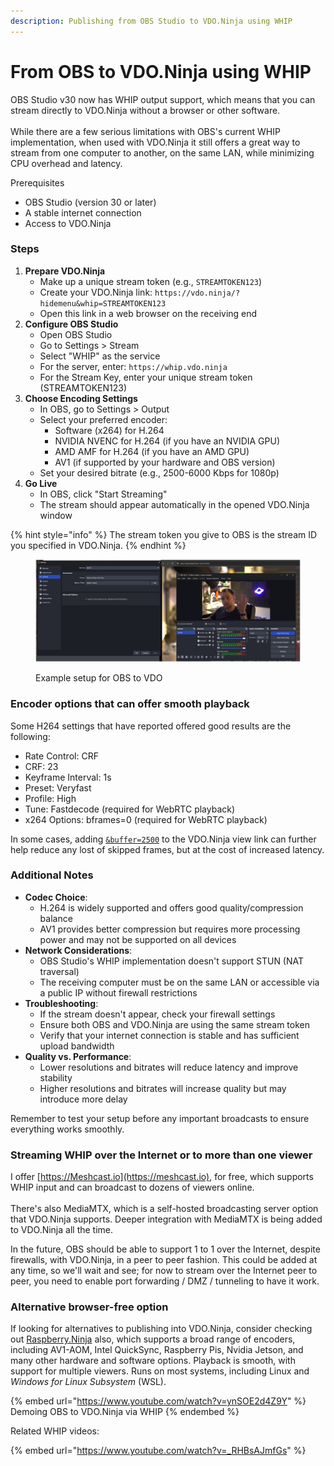 ```yaml
---
description: Publishing from OBS Studio to VDO.Ninja using WHIP
---
```


# From OBS to VDO.Ninja using WHIP

OBS Studio v30 now has WHIP output support, which means that you can stream directly to VDO.Ninja without a browser or other software.\
\
While there are a few serious limitations with OBS's current WHIP implementation, when used with VDO.Ninja it still offers a great way to stream from one computer to another, on the same LAN, while minimizing CPU overhead and latency.

Prerequisites

* OBS Studio (version 30 or later)
* A stable internet connection
* Access to VDO.Ninja

### Steps

1. **Prepare VDO.Ninja**
   * Make up a unique stream token (e.g., `STREAMTOKEN123`)
   * Create your VDO.Ninja link: `https://vdo.ninja/?hidemenu&whip=STREAMTOKEN123`
   * Open this link in a web browser on the receiving end
2. **Configure OBS Studio**
   * Open OBS Studio
   * Go to Settings > Stream
   * Select "WHIP" as the service
   * For the server, enter: `https://whip.vdo.ninja`
   * For the Stream Key, enter your unique stream token (STREAMTOKEN123)
3. **Choose Encoding Settings**
   * In OBS, go to Settings > Output
   * Select your preferred encoder:
     * Software (x264) for H.264
     * NVIDIA NVENC for H.264 (if you have an NVIDIA GPU)
     * AMD AMF for H.264 (if you have an AMD GPU)
     * AV1 (if supported by your hardware and OBS version)
   * Set your desired bitrate (e.g., 2500-6000 Kbps for 1080p)
4. **Go Live**
   * In OBS, click "Start Streaming"
   * The stream should appear automatically in the opened VDO.Ninja window

{% hint style="info" %}
The stream token you give to OBS is the stream ID you specified in VDO.Ninja.
{% endhint %}

<figure><img src="../.gitbook/assets/image (250).png" alt=""><figcaption><p>Example setup for OBS to VDO</p></figcaption></figure>

### Encoder options that can offer smooth playback

Some H264 settings that have reported offered good results are the following:

* Rate Control: CRF
* CRF: 23
* Keyframe Interval: 1s
* Preset: Veryfast
* Profile: High
* Tune: Fastdecode (required for WebRTC playback)
* x264 Options: bframes=0 (required for WebRTC playback)

In some cases, adding [`&buffer=2500`](https://docs.vdo.ninja/advanced-settings/video-parameters/buffer) to the VDO.Ninja view link can further help reduce any lost of skipped frames, but at the cost of increased latency.

### Additional Notes

* **Codec Choice**:
  * H.264 is widely supported and offers good quality/compression balance
  * AV1 provides better compression but requires more processing power and may not be supported on all devices
* **Network Considerations**:
  * OBS Studio's WHIP implementation doesn't support STUN (NAT traversal)
  * The receiving computer must be on the same LAN or accessible via a public IP without firewall restrictions
* **Troubleshooting**:
  * If the stream doesn't appear, check your firewall settings
  * Ensure both OBS and VDO.Ninja are using the same stream token
  * Verify that your internet connection is stable and has sufficient upload bandwidth
* **Quality vs. Performance**:
  * Lower resolutions and bitrates will reduce latency and improve stability
  * Higher resolutions and bitrates will increase quality but may introduce more delay

Remember to test your setup before any important broadcasts to ensure everything works smoothly.

### Streaming WHIP over the Internet or to more than one viewer

I offer [https://Meshcast.io](https://meshcast.io), for free, which supports WHIP input and can broadcast to dozens of viewers online.\
\
There's also MediaMTX, which is a self-hosted broadcasting server option that VDO.Ninja supports. Deeper integration with MediaMTX is being added to VDO.Ninja all the time.

In the future, OBS should be able to support 1 to 1 over the Internet, despite firewalls, with VDO.Ninja, in a peer to peer fashion.  This could be added at any time, so we'll wait and see; for now to stream over the Internet peer to peer, you need to enable port forwarding / DMZ / tunneling to have it work.

### Alternative browser-free option

If looking for alternatives to publishing into VDO.Ninja, consider checking out [Raspberry.Ninja](https://docs.vdo.ninja/updates/updates-raspberry.ninja) also, which supports a broad range of encoders, including AV1-AOM, Intel QuickSync, Raspberry Pis, Nvidia Jetson, and many other hardware and software options. Playback is smooth, with support for multiple viewers. Runs on most systems, including Linux and _Windows for Linux Subsystem_ (WSL).

{% embed url="https://www.youtube.com/watch?v=ynSOE2d4Z9Y" %}
Demoing OBS to VDO.Ninja via WHIP
{% endembed %}

Related WHIP videos:

{% embed url="https://www.youtube.com/watch?v=_RHBsAJmfGs" %}



